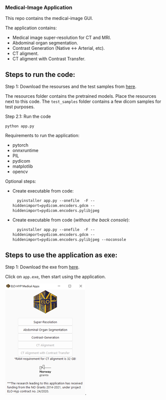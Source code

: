 ### Medical-Image Application

This repo contains the medical-image GUI.

The application contains:
- Medical image super-resolution for CT and MRI.
- Abdominal organ segmentation.
- Contrast Generation (Native <-> Arterial, etc).
- CT aligment.
- CT aligment with Contrast Transfer.

## Steps to run the code:

Step 1: Download the resourses and the test samples from [here](https://drive.google.com/drive/folders/1ml7GpMM3j1XxB3X130G1zS3NF4ompakw?usp=sharing.).

The resources folder contains the pretrained models. Place the resources next to this code. The ```test_samples``` folder contains a few dicom samples for test purposes.

Step 2.1: Run the code

    python app.py


Requirements to run the application:

- pytorch
- onnxruntime
- PIL
- pydicom
- matplotlib
- opencv

Optional steps:
- Create executable from code:

        pyinstaller app.py --onefile  -F --hiddenimport=pydicom.encoders.gdcm --hiddenimport=pydicom.encoders.pylibjpeg

- Create executable from code (<i>without the  back console</i>):
        
        pyinstaller app.py --onefile  -F --hiddenimport=pydicom.encoders.gdcm --hiddenimport=pydicom.encoders.pylibjpeg --noconsole




## Steps to use the application as exe:

Step 1: 
    Download the exe from [here](https://drive.google.com/file/d/1Zen3oRqenVi1U4lJFqqbTY2n9lkxXFwA/view?usp=sharing).
    
   Click on ``app.exe``, then start using the application.
    
 
  ![alt text for screen readers](gui_interface.png).





